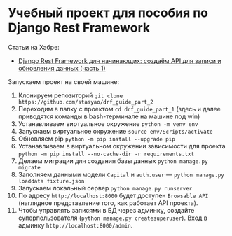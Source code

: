 # Учебный проект для пособия по Django Rest Framework

Статьи на Хабре:
+ [Django Rest Framework для начинающих: создаём API для записи и обновления данных (часть 1)](https://habr.com/ru/company/yandex_praktikum/blog/567564/)

Запускаем проект на своей машине: 

1. Клонируем репозиторий `git clone https://github.com/stasyao/drf_guide_part_2`
2. Переходим в папку с проектом `cd drf_guide_part_1` (здесь и далее приводятся команды в bash-терминале на машине под win)
3. Устанавливаем виртуальное окружение `python -m venv env`
4. Запускаем виртуальное окружение `source env/Scripts/activate`
5. Обновляем pip `python -m pip install --upgrade pip`
6. Устанавливаем в виртуальном окружении зависимости для проекта `python -m pip install --no-cache-dir -r requirements.txt`
7. Делаем миграции для создания базы данных `python manage.py migrate`
8. Заполняем данными модели `Capital` и `auth.user` &mdash; `python manage.py loaddata fixture.json`
9. Запускаем локальный сервер `python manage.py runserver`
10. По адресу `http://localhost:8000` будет доступен `Browsable API` (наглядное представление того, как работает API проекта).  
11. Чтобы управлять записями в БД через админку, создайте суперпользователя (`python manage.py createsuperuser`). Вход в админку `http://localhost:8000/admin`.  